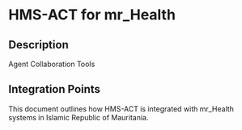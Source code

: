 # HMS-ACT for mr_Health

## Description

Agent Collaboration Tools

## Integration Points

This document outlines how HMS-ACT is integrated with mr_Health systems in Islamic Republic of Mauritania.
